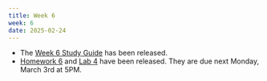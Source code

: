 ```yaml
---
title: Week 6
week: 6
date: 2025-02-24
---
```


- The [Week 6 Study Guide](/assets/guides/spring25/week06.pdf) has been released.
- [Homework 6](http://prob140.datahub.berkeley.edu/hub/user-redirect/git-pull?repo=https://github.com/prob140/materials-sp25&branch=main&subPath=hw/Homework_06.ipynb) and [Lab 4](http://prob140.datahub.berkeley.edu/hub/user-redirect/git-pull?repo=https://github.com/prob140/materials-sp25&branch=main&subPath=lab/Lab_04.ipynb) have been released. They are due next Monday, March 3rd at 5PM.
